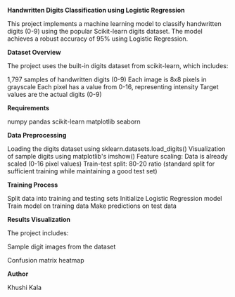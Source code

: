 **Handwritten Digits Classification using Logistic Regression**

This project implements a machine learning model to classify handwritten digits (0-9) using the popular Scikit-learn digits dataset. The model achieves a robust accuracy of 95% using Logistic Regression.

**Dataset Overview**

The project uses the built-in digits dataset from scikit-learn, which includes:

1,797 samples of handwritten digits (0-9)
Each image is 8x8 pixels in grayscale
Each pixel has a value from 0-16, representing intensity
Target values are the actual digits (0-9)

**Requirements**

numpy
pandas
scikit-learn
matplotlib
seaborn


**Data Preprocessing**

Loading the digits dataset using sklearn.datasets.load_digits()
Visualization of sample digits using matplotlib's imshow()
Feature scaling: Data is already scaled (0-16 pixel values)
Train-test split: 80-20 ratio (standard split for sufficient training while maintaining a good test set)

**Training Process**

Split data into training and testing sets
Initialize Logistic Regression model
Train model on training data
Make predictions on test data

**Results Visualization**

The project includes:

Sample digit images from the dataset

Confusion matrix heatmap

**Author**

Khushi Kala
